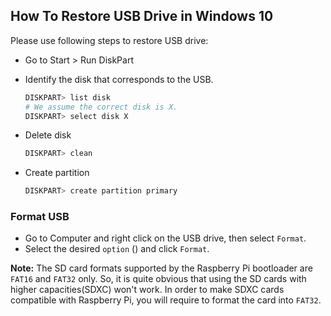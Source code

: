 ## How To Restore USB Drive in Windows 10

Please use following steps to restore USB drive:

- Go to Start > Run DiskPart

- Identify the disk that corresponds to the USB.

    ```bash
    DISKPART> list disk
    # We assume the correct disk is X.
    DISKPART> select disk X
    ```
- Delete disk

    ```bash
    DISKPART> clean
    ```

- Create partition
    ```bash
    DISKPART> create partition primary
    ```

### Format USB
- Go to Computer and right click on the USB drive, then select `Format`.
- Select the desired `option` () and click `Format`.

**Note:** The SD card formats supported by the Raspberry Pi bootloader are `FAT16` and `FAT32` only. So, it is quite obvious that using the SD cards with higher capacities(SDXC) won't work. In order to make SDXC cards compatible with Raspberry Pi, you will require to format the card into `FAT32`.

